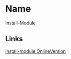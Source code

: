 # Name

Install-Module

## Links

[install-module OnlineVersion](https://learn.microsoft.com/en-us/powershell/module/powershellget/install-module?view=powershell-7.2)

